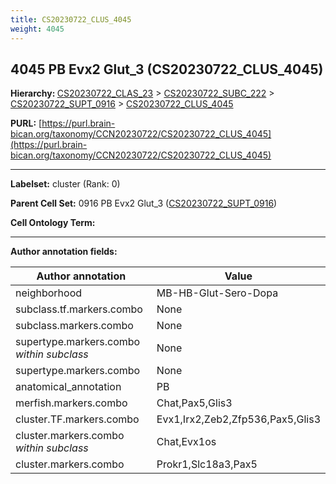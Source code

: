 ```yaml
---
title: CS20230722_CLUS_4045
weight: 4045
---
```

## 4045 PB Evx2 Glut_3 (CS20230722_CLUS_4045)
<b>Hierarchy: </b>
[CS20230722_CLAS_23](../CS20230722_CLAS_23) >
[CS20230722_SUBC_222](../CS20230722_SUBC_222) >
[CS20230722_SUPT_0916](../CS20230722_SUPT_0916) >
[CS20230722_CLUS_4045](../CS20230722_CLUS_4045)

**PURL:** [https://purl.brain-bican.org/taxonomy/CCN20230722/CS20230722_CLUS_4045](https://purl.brain-bican.org/taxonomy/CCN20230722/CS20230722_CLUS_4045)

---


**Labelset:** cluster (Rank: 0)

**Parent Cell Set:** 0916 PB Evx2 Glut_3 ([CS20230722_SUPT_0916](../CS20230722_SUPT_0916))



**Cell Ontology Term:** 

[MARKER GENES.]: #


---

[TRANSFERRED ANNOTATIONS.]: #


[AUTHOR ANNOTATION FIELDS.]: #


**Author annotation fields:**

| Author annotation | Value |
|-------------------|-------|
|neighborhood|MB-HB-Glut-Sero-Dopa|
|subclass.tf.markers.combo|None|
|subclass.markers.combo|None|
|supertype.markers.combo _within subclass_|None|
|supertype.markers.combo|None|
|anatomical_annotation|PB|
|merfish.markers.combo|Chat,Pax5,Glis3|
|cluster.TF.markers.combo|Evx1,Irx2,Zeb2,Zfp536,Pax5,Glis3|
|cluster.markers.combo _within subclass_|Chat,Evx1os|
|cluster.markers.combo|Prokr1,Slc18a3,Pax5|
